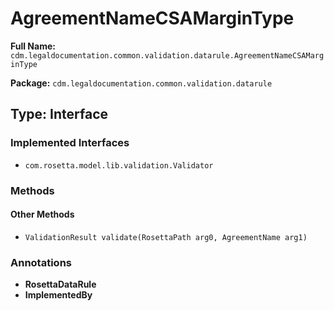 # AgreementNameCSAMarginType

**Full Name:** `cdm.legaldocumentation.common.validation.datarule.AgreementNameCSAMarginType`

**Package:** `cdm.legaldocumentation.common.validation.datarule`

## Type: Interface

### Implemented Interfaces

- `com.rosetta.model.lib.validation.Validator`

### Methods

#### Other Methods

- `ValidationResult validate(RosettaPath arg0, AgreementName arg1)`

### Annotations

- **RosettaDataRule**
- **ImplementedBy**

